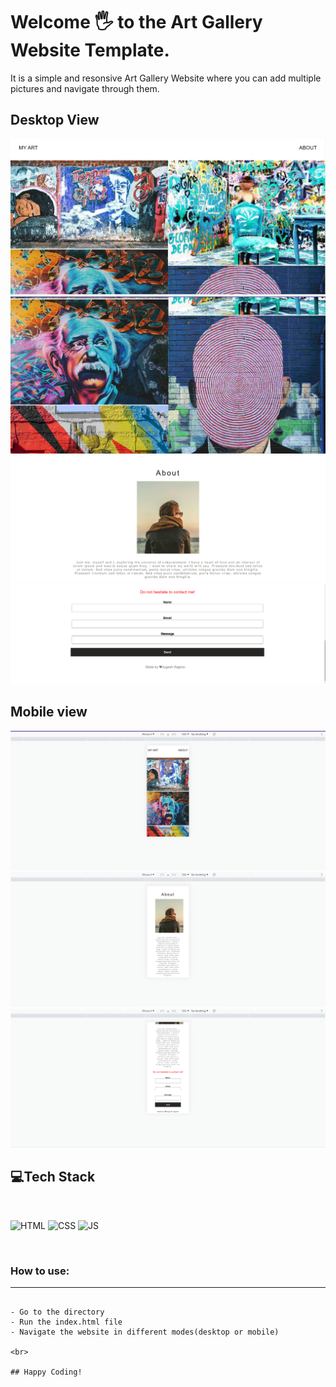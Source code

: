 # Welcome 🖐 to the Art Gallery Website Template.
It is a simple and resonsive Art Gallery Website where you can add multiple pictures and navigate through them.

## Desktop View
![Default View](images/desktop1.png)
![Default View](images/desktop2.png)
![Default View](images/desktop3.png)
![Default View](images/desktop4.png)

## Mobile view
![Mobile View](images/mobile1.png)
![Mobile View](images/mobile2.png)
![Mobile View](images/mobile3.png)


## 💻Tech Stack
<br>

![HTML](https://img.shields.io/badge/html5%20-%23E34F26.svg?&style=for-the-badge&logo=html5&logoColor=white)
![CSS](https://img.shields.io/badge/css3%20-%231572B6.svg?&style=for-the-badge&logo=css3&logoColor=white)
![JS](https://img.shields.io/badge/javascript%20-%23323330.svg?&style=for-the-badge&logo=javascript&logoColor=%23F7DF1E)

<br>

### How to use:

---


```

- Go to the directory
- Run the index.html file
- Navigate the website in different modes(desktop or mobile)

<br>

## Happy Coding!

